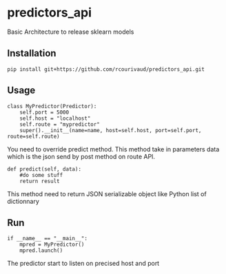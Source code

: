 # predictors_api
Basic Architecture to release sklearn models

## Installation

```
pip install git+https://github.com/rcourivaud/predictors_api.git
```

## Usage 

```
class MyPredictor(Predictor):
    self.port = 5000
    self.host = "localhost"
    self.route = "mypredictor"
    super().__init__(name=name, host=self.host, port=self.port, route=self.route) 
```

You need to override predict method. This method take in parameters data which is the json send by post method on route API. 

```
def predict(self, data):
    #do some stuff 
    return result
```

This method need to return JSON serializable object like Python list of dictionnary

## Run
```
if __name__ == "__main__":
    mpred = MyPredictor()
    mpred.launch()
```

The predictor start to listen on precised host and port 
